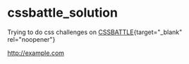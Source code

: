 # cssbattle_solution
Trying to do css challenges on [CSSBATTLE](https://cssbattle.dev/){target="_blank" rel="noopener"}


<a href="http://example.com" target="_blank"></a>
<a href="http://example.com">http://example.com</a>
